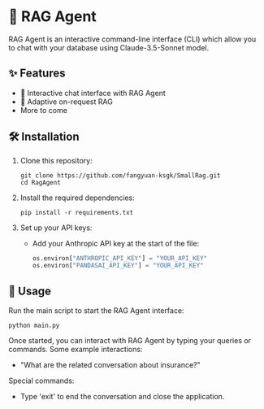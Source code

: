 # 🤖 RAG Agent

RAG Agent is an interactive command-line interface (CLI) which allow you to chat with your database using Claude-3.5-Sonnet model. 

## ✨ Features

- 💬 Interactive chat interface with RAG Agent
- 💬 Adaptive on-request RAG
- More to come


## 🛠️ Installation

1. Clone this repository:
   ```
   git clone https://github.com/fangyuan-ksgk/SmallRag.git
   cd RagAgent
   ```

2. Install the required dependencies:
   ```
   pip install -r requirements.txt
   ```

3. Set up your API keys:
   - Add your Anthropic API key at the start of the file:
     ```python
     os.environ["ANTHROPIC_API_KEY"] = "YOUR_API_KEY"
     os.environ["PANDASAI_API_KEY"] = "YOUR_API_KEY"
     ```

## 🚀 Usage

Run the main script to start the RAG Agent interface:

```
python main.py
```

Once started, you can interact with RAG Agent by typing your queries or commands. Some example interactions:

- "What are the related conversation about insurance?"

Special commands:
- Type 'exit' to end the conversation and close the application.
